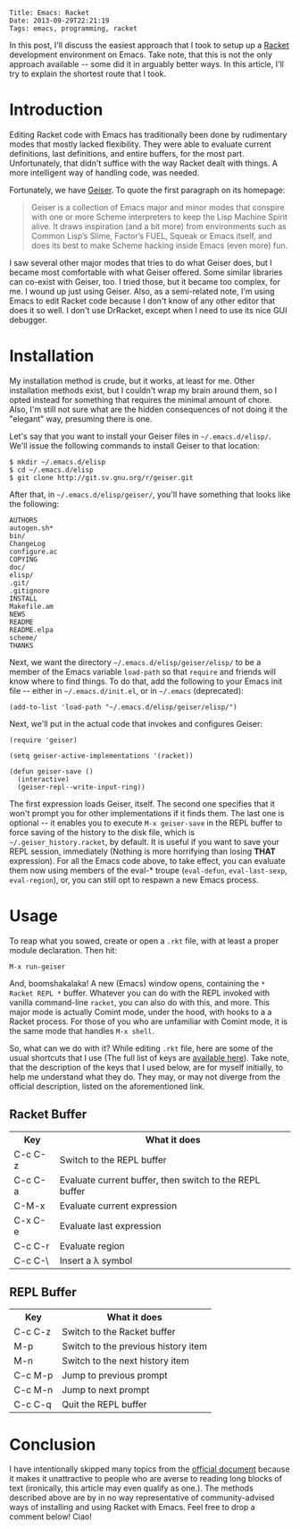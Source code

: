     Title: Emacs: Racket
    Date: 2013-09-29T22:21:19
    Tags: emacs, programming, racket

In this post, I'll discuss the easiest approach that I took to setup up a
[Racket](http://racket-lang.org) development environment on
Emacs. Take note, that this is not the only approach available -- some did it
in arguably better ways. In this article, I'll try to explain the shortest
route that I took.

<!-- more -->

# Introduction

Editing Racket code with Emacs has traditionally been done by rudimentary modes
that mostly lacked flexibility. They were able to evaluate current definitions,
last definitions, and entire buffers, for the most part. Unfortunately, that
didn't suffice with the way Racket dealt with things. A more intelligent way of
handling code, was needed.

Fortunately, we have [Geiser](http://www.nongnu.org/geiser/). To
quote the first paragraph on its homepage:

> Geiser is a collection of Emacs major and minor modes that conspire with
> one or more Scheme interpreters to keep the Lisp Machine Spirit alive. It draws
> inspiration (and a bit more) from environments such as Common Lisp’s Slime,
> Factor’s FUEL, Squeak or Emacs itself, and does its best to make Scheme hacking
> inside Emacs (even more) fun.

I saw several other major modes that tries to do what Geiser does, but I became
most comfortable with what Geiser offered. Some similar libraries can co-exist
with Geiser, too. I tried those, but it became too complex, for me. I wound up
just using Geiser. Also, as a semi-related note, I'm using Emacs to edit Racket
code because I don't know of any other editor that does it so well. I don't use
DrRacket, except when I need to use its nice GUI debugger.


# Installation

My installation method is crude, but it works, at least for me. Other
installation methods exist, but I couldn't wrap my brain around them, so I
opted instead for something that requires the minimal amount of chore. Also,
I'm still not sure what are the hidden consequences of not doing it the
"elegant" way, presuming there is one.

Let's say that you want to install your Geiser files in
`~/.emacs.d/elisp/`. We'll issue the following commands to install Geiser
to that location:

```
$ mkdir ~/.emacs.d/elisp
$ cd ~/.emacs.d/elisp
$ git clone http://git.sv.gnu.org/r/geiser.git
```

After that, in `~/.emacs.d/elisp/geiser/`, you'll have something that
looks like the following:

```
AUTHORS
autogen.sh*
bin/
ChangeLog
configure.ac
COPYING
doc/
elisp/
.git/
.gitignore
INSTALL
Makefile.am
NEWS
README
README.elpa
scheme/
THANKS
```

Next, we want the directory `~/.emacs.d/elisp/geiser/elisp/` to be a
member of the Emacs variable `load-path` so that `require` and
friends will know where to find things. To do that, add the following to your
Emacs init file -- either in `~/.emacs.d/init.el`, or in `~/.emacs`
(deprecated):

```
(add-to-list 'load-path "~/.emacs.d/elisp/geiser/elisp/")
```

Next, we'll put in the actual code that invokes and configures Geiser:

```
(require 'geiser)

(setq geiser-active-implementations '(racket))

(defun geiser-save ()
  (interactive)
  (geiser-repl--write-input-ring))
```

The first expression loads Geiser, itself. The second one specifies that it
won't prompt you for other implementations if it finds them. The last one is
optional -- it enables you to execute `M-x geiser-save` in the REPL buffer
to force saving of the history to the disk file, which is
`~/.geiser_history.racket`, by default. It is useful if you want to save
your REPL session, immediately (Nothing is more horrifying than losing
**THAT** expression). For all the Emacs code above, to take effect, you can
evaluate them now using members of the eval-* troupe (`eval-defun`,
`eval-last-sexp`, `eval-region`), or, you can still opt to respawn a
new Emacs process.


# Usage

To reap what you sowed, create or open a `.rkt` file, with at least a
proper module declaration. Then hit:

```
M-x run-geiser
```

And, boomshakalaka! A new (Emacs) window opens, containing the `* Racket
REPL *` buffer. Whatever you can do with the REPL invoked with vanilla
command-line `racket`, you can also do with this, and more. This major
mode is actually Comint mode, under the hood, with hooks to a a Racket
process. For those of you who are unfamiliar with Comint mode, it is the same
mode that handles `M-x shell`.

So, what can we do with it? While editing `.rkt` file, here are some of
the usual shortcuts that I use (The full list of keys are
[available here](http://www.nongnu.org/geiser/geiser_5.html#Cheat-sheet)). Take
note, that the description of the keys that I used below, are for
myself initially, to help me understand what they do. They may, or may
not diverge from the official description, listed on the
aforementioned link.

## Racket Buffer
<table>
<tr><th>Key</th><th>What it does</th></tr>
<tr><td>C-c C-z</td><td>Switch to the REPL buffer</td></tr>
<tr><td>C-c C-a</td><td>Evaluate current buffer, then switch to the REPL buffer</td></tr>
<tr><td>C-M-x</td><td>Evaluate current expression</td></tr>
<tr><td>C-x C-e</td><td>Evaluate last expression</td></tr>
<tr><td>C-c C-r</td><td>Evaluate region</td></tr>
<tr><td>C-c C-\</td><td>Insert a λ symbol</td></tr>
</table>

## REPL Buffer
<table>
<tr><th>Key</th><th>What it does</th></tr>
<tr><td>C-c C-z</td><td>Switch to the Racket buffer</td></tr>
<tr><td>M-p</td><td>Switch to the previous history item</td></tr>
<tr><td>M-n</td><td>Switch to the next history item</td></tr>
<tr><td>C-c M-p</td><td>Jump to previous prompt</td></tr>
<tr><td>C-c M-n</td><td>Jump to next prompt</td></tr>
<tr><td>C-c C-q</td><td>Quit the REPL buffer</td></tr>
</table>

# Conclusion

I have intentionally skipped many topics from the
[official document](http://www.nongnu.org/geiser/) because it makes it
unattractive to people who are averse to reading long blocks of text
(ironically, this article may even qualify as one.). The methods
described above are by in no way representative of community-advised
ways of installing and using Racket with Emacs. Feel free to drop a
comment below!  Ciao!
